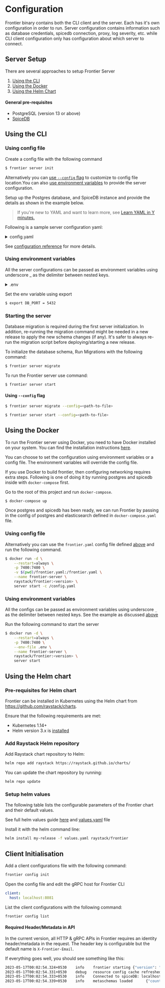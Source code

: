# Configuration

Frontier binary contains both the CLI client and the server. Each has it's own configuration in order to run. Server configuration contains information such as database credentials, spicedb connection, proxy, log severity, etc. while CLI client configuration only has configuration about which server to connect.

## Server Setup

There are several approaches to setup Frontier Server

1. [Using the CLI](#using-the-cli)
2. [Using the Docker](#using-the-docker)
3. [Using the Helm Chart](#using-the-helm-chart)

#### General pre-requisites

- PostgreSQL (version 13 or above)
- [SpiceDB](https://authzed.com/docs/spicedb/installing)

## Using the CLI

### Using config file

Create a config file with the following command

```bash
$ frontier server init
```

Alternatively you can [use `--config` flag](#using---config-flag) to customize to config file location.You can also [use environment variables](#using-environment-variable) to provide the server configuration.

Setup up the Postgres database, and SpiceDB instance and provide the details as shown in the example below.

> If you're new to YAML and want to learn more, see [Learn YAML in Y minutes.](https://learnxinyminutes.com/docs/yaml/)

Following is a sample server configuration yaml:

<details>
<summary> config.yaml </summary>

```yaml title=config.yaml
version: 1

# logging configuration
log:
  # debug, info, warning, error, fatal - default 'info'
  level: debug
  #  none(default), stdout, db
  audit_events: none

app:
  port: 8000
  grpc:
    port: 8001
    # optional tls configuration for grpc server
    tls_cert_file: "temp/server-cert.pem"
    tls_key_file: "temp/server-key.pem"
    tls_client_ca_file: "temp/ca-cert.pem"
  metrics_port: 9000
  identity_proxy_header: X-Frontier-Email
  # full path prefixed with scheme where resources config yaml files are kept
  # e.g.:
  # local storage file "file:///tmp/resources_config"
  # GCS Bucket "gs://frontier/resources_config"
  resources_config_path: file:///tmp/resources_config\
  # secret required to access resources config
  # e.g.:
  # system environment variable "env://TEST_RULESET_SECRET"
  # local file "file:///opt/auth.json"
  # secret string "val://user:password"
  # optional
  resources_config_path_secret: env://TEST_RESOURCE_CONFIG_SECRET
  # disable_orgs_listing if set to true will disallow non-admin APIs to list all organizations
  disable_orgs_listing: false
  # disable_orgs_listing if set to true will disallow non-admin APIs to list all users
  disable_users_listing: false
  
  # configs for user invitation to join an organization
  invite:
    # invitation_with_roles if set to true will allow people in org with the permission to send invitation to users
    # with set of role ids. When the invitation is accepted, the user will be added to the org with the roles specified
    # This can be a security risk if the user who is inviting is not careful about the roles he is adding
    # and cause permission escalation
    # Note: this is dangerous and should be used with caution
    invitation_with_roles: false
    # invite email template (if not specified, default template will be used)
    mail_invite:
      subject: "You have been invited to join an organization"
      body: "<div>Hi Hi {{.UserID}},</div><br><p>You have been invited to join an organization: {{.Organization}}. Login to your account to accept the invitation.</p><br><div>Thanks,<br>Team Frontier</div>"
  # cors_origin is origin value from where we want to allow cors
  cors_origin: ["http://localhost:3000"]
  # configuration to allow authentication in frontier
  authentication:
    # to use frontier as session store
    session:
      # both of them should be 32 chars long
      # hash helps identify if the value is tempered with
      hash_secret_key: "hash-secret-should-be-32-chars--"
      # block helps in encryption
      block_secret_key: "block-secret-should-be-32-chars-"
      # domain used for setting cookies, if not set defaults to request origin host
      domain: ""
    # once authenticated, server responds with a jwt with user context
    # this jwt works as a bearer access token for all APIs
    token:
      # generate key file via "./frontier server keygen"
      # if not specified, access tokens will be disabled
      # example: /opt/rsa
      rsa_path: ""
      # issuer claim to be added to the jwt
      iss: "http://localhost.frontier"
      # validity of the token
      validity: "1h"
    # Public facing host used for oidc redirect uri and mail link redirection
    # after user credentials are verified.
    # If frontier is exposed behind a proxy, this should set as proxy endpoint
    # e.g. http://localhost:7400/v1beta1/auth/callback
    # Only the first host is used for callback by default, if multiple hosts are provided
    # they can be used to override the callback host for specific strategies using query param
    callback_urls: ["http://localhost:8000/v1beta1/auth/callback"]
    # by default, after successful authentication(flow completes) no operation will be performed,
    # to apply redirection in case of browsers, provide a list of urls one of which will be used
    # after authentication where users will be redirected to.
    # this is optional
    authorized_redirect_urls: []
    # oidc auth server configs
    oidc_config:
      google:
        client_id: "xxxxx.apps.googleusercontent.com"
        client_secret: "xxxxx"
        issuer_url: "https://accounts.google.com"
        # validity of the verification duration
        validity: "10m"
    mail_otp:
      subject: "Frontier - Login Link"
      # body is a go template with `Otp` as a variable
      body: "Please copy/paste the OneTimePassword in login form.<h2>{{.Otp}}</h2>This code will expire in 10 minutes."
      validity: "1h"
    mail_link:
      subject: "Frontier Login - One time link"
      # body is a go template with `Otp` as a variable
      body: "Click on the following link or copy/paste the url in browser to login.<br><h2><a href='{{.Link}}' target='_blank'>Login</a></h2><br>Address: {{.Link}} <br>This link will expire in 15 minutes."
      validity: 15m
  # platform level administration
  admin:
    # Email list of users which needs to be converted as superusers
    # if the user is already present in the system, it is promoted to su
    # if not, a new account is created with provided email id and promoted to su.
    # UUIDs/slugs of existing users can also be provided instead of email ids
    # but in that case a new user will not be created.
    users: []
  # smtp configuration for sending emails
  mailer:
    smtp_host: smtp.example.com
    smtp_port: 587
    smtp_username: "username"
    smtp_password: "password"
    smtp_insecure: true
    headers:
      from: "username@acme.org"
db:
  driver: postgres
  url: postgres://frontier:@localhost:5432/frontier?sslmode=disable
  max_query_timeout: 500ms

spicedb:
  host: spicedb.localhost
  pre_shared_key: randomkey
  port: 50051
  # fully_consistent ensures APIs although slower than usual will result in responses always most consistent
  # suggested to keep it false for performance
  fully_consistent: false
```

</details>

See [configuration reference](./reference/configurations.md) for more details.

### Using environment variables

All the server configurations can be passed as environment variables using underscore \_ as the delimiter between nested keys.

<details>
<summary> .env </summary>

```bash
LOG_LEVEL=debug
APP_PORT=8000
APP_GRPC_PORT=8001
APP_IDENTITY_PROXY_HEADER=X-Frontier-Email
DB_DRIVER=postgres
DB_URL=postgres://frontier:@localhost:5432/frontier?sslmode=disable
DB_MAX_QUERY_TIMEOUT=500ms
SPICEDB_HOST=spicedb.localhost
SPICEDB_PRE_SHARED_KEY=randomkey
SPICEDB_PORT=50051
SPICEDB_FULLY_CONSISTENT=false
PROXY_SERVICES_0_NAME=test
PROXY_SERVICES_0_HOST=0.0.0.0
PROXY_SERVICES_0_PORT=5556
PROXY_SERVICES_0_RULESET=file:///tmp/rules
PROXY_SERVICES_0_RULESET_SECRET=env://TEST_RULESET_SECRET
```

</details>

Set the env variable using export

```bash
$ export DB_PORT = 5432
```

### Starting the server

Database migration is required during the first server initialization. In addition, re-running the migration command might be needed in a new release to apply the new schema changes (if any). It's safer to always re-run the migration script before deploying/starting a new release.

To initialize the database schema, Run Migrations with the following command:

```bash
$ frontier server migrate
```

To run the Frontier server use command:

```bash
$ frontier server start
```

#### Using `--config` flag

```bash
$ frontier server migrate --config=<path-to-file>
```

```bash
$ frontier server start --config=<path-to-file>
```

## Using the Docker

To run the Frontier server using Docker, you need to have Docker installed on your system. You can find the installation instructions [here](https://docs.docker.com/get-docker/).

You can choose to set the configuration using environment variables or a config file. The environment variables will override the config file.

If you use Docker to build frontier, then configuring networking requires extra steps. Following is one of doing it by running postgres and spicedb inside with `docker-compose` first.

Go to the root of this project and run `docker-compose`.

```bash
$ docker-compose up
```

Once postgres and spicedb has been ready, we can run Frontier by passing in the config of postgres and elasticsearch defined in `docker-compose.yaml` file.

### Using config file

Alternatively you can use the `frontier.yaml` config file defined [above](#using-config-file) and run the following command.

```bash
$ docker run -d \
    --restart=always \
    -p 7400:7400 \
    -v $(pwd)/frontier.yaml:/frontier.yaml \
    --name frontier-server \
    raystack/frontier:<version> \
    server start -c /config.yaml
```

### Using environment variables

All the configs can be passed as environment variables using underscore `_` as the delimiter between nested keys. See the example as discussed [above](#using-environment-variable)

Run the following command to start the server

```bash
$ docker run -d \
    --restart=always \
    -p 7400:7400 \
    --env-file .env \
    --name frontier-server \
    raystack/frontier:<version> \
    server start
```

## Using the Helm chart

### Pre-requisites for Helm chart

Frontier can be installed in Kubernetes using the Helm chart from https://github.com/raystack/charts.

Ensure that the following requirements are met:

- Kubernetes 1.14+
- Helm version 3.x is [installed](https://helm.sh/docs/intro/install/)

### Add Raystack Helm repository

Add Raystack chart repository to Helm:

```bash
helm repo add raystack https://raystack.github.io/charts/
```

You can update the chart repository by running:

```bash
helm repo update
```

### Setup helm values

The following table lists the configurable parameters of the Frontier chart and their default values.

See full helm values guide [here](https://github.com/raystack/charts/tree/main/stable/frontier#values) and [values.yaml](https://github.com/raystack/charts/blob/main/stable/frontier/values.yaml) file

Install it with the helm command line:

```bash
helm install my-release -f values.yaml raystack/frontier
```

## Client Initialisation

Add a client configurations file with the following command:

```bash
frontier config init
```

Open the config file and edit the gRPC host for Frontier CLI

```yml title="frontier.yaml"
client:
  host: localhost:8081
```

List the client configurations with the following command:

```bash
frontier config list
```

#### Required Header/Metadata in API

In the current version, all HTTP & gRPC APIs in Frontier requires an identity header/metadata in the request. The header key is configurable but the default name is `X-Frontier-Email`.

If everything goes well, you should see something like this:

```bash
2023-05-17T00:02:54.324+0530    info    frontier starting {"version": "v0.5.1"}
2023-05-17T00:02:54.331+0530    debug   resource config cache refreshed {"resource_config_count": 0}
2023-05-17T00:02:54.333+0530    info    Connected to spiceDB: localhost:50051
2023-05-17T00:02:54.339+0530    info    metaschemas loaded      {"count": 4}
```
